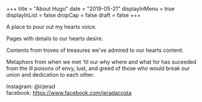 +++
title = "About Hugo"
date = "2019-05-21"
displayInMenu = true
displayInList = false
dropCap = false
draft = false
+++

A place to pour out my hearts voice. <br>

Pages with details to our hearts desire. <br>

Contents from troves of treasures we've admired to our hearts content. <br>

Metaphors from when we met 'til our why where and what for has suceeded from the ill poisons of envy, lust, and greed of those who would break our union and dedication to each other. <br>

Instagram: @irjerad  
facebook: https://www.facebook.com/jeradacosta